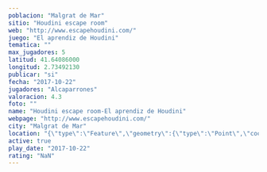 ```yaml
---
poblacion: "Malgrat de Mar"
sitio: "Houdini escape room"
web: "http://www.escapehoudini.com/"
juego: "El aprendiz de Houdini"
tematica: ""
max_jugadores: 5
latitud: 41.64086000
longitud: 2.73492130
publicar: "si"
fecha: "2017-10-22"
jugadores: "Alcaparrones"
valoracion: 4.3
foto: ""
name: "Houdini escape room-El aprendiz de Houdini"
webpage: "http://www.escapehoudini.com/"
city: "Malgrat de Mar"
location: "{\"type\":\"Feature\",\"geometry\":{\"type\":\"Point\",\"coordinates\":[41.64086,2.7349213]}}"
active: true
play_date: "2017-10-22"
rating: "NaN"
---
```


